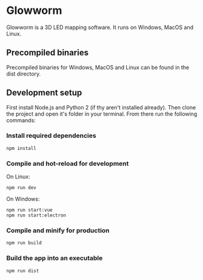 # Glowworm
Glowworm is a 3D LED mapping software.
It runs on Windows, MacOS and Linux.


## Precompiled binaries
Precompiled binaries for Windows, MacOS and Linux can be found in the dist directory.


## Development setup
First install Node.js and Python 2 (if thy aren't installed already). Then clone the project and open it's folder in your terminal. From there run the following commands:

### Install required dependencies
```
npm install
```

### Compile and hot-reload for development
On Linux:
```
npm run dev
```

On Windows:
```
npm run start:vue
npm run start:electron
```

### Compile and minify for production
```
npm run build
```

### Build the app into an executable
```
npm run dist
```